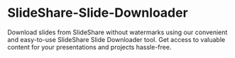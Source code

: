 # SlideShare-Slide-Downloader
Download slides from SlideShare without watermarks using our convenient and easy-to-use SlideShare Slide Downloader tool. Get access to valuable content for your presentations and projects hassle-free.
